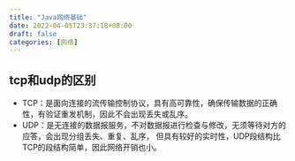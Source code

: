 ```yaml
---
title: "Java网络基础"
date: 2022-04-05T23:37:18+08:00
draft: false
categories: [网络]
---
```

## tcp和udp的区别

* TCP：是面向连接的流传输控制协议，具有高可靠性，确保传输数据的正确性，有验证重发机制，因此不会出现丢失或乱序。 
* UDP：是无连接的数据报服务，不对数据报进行检查与修改，无须等待对方的应答，会出现分组丢失、重复、乱序，
但具有较好的实时性，UDP段结构比TCP的段结构简单，因此网络开销也小。